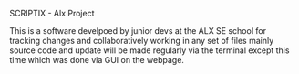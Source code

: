 SCRIPTIX - Alx Project

This is a software develpoed by junior devs at the ALX SE school for tracking 
changes and collaboratively working in any set of files mainly source code and 
update will be made regularly via the terminal except this time which was done 
via GUI on the webpage.

